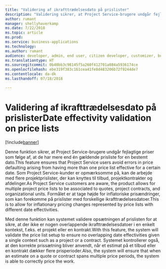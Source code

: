 ```yaml
---
title: "Validering af ikrafttrædelsesdato på prislister"
description: "Validering sikrer, at Project Service-brugere undgår fejlagtige priser som følge af, at de har mere end én gældende prisliste for en bestemt dato."
author: rumant
manager: shellyhaverkamp
ms.date: 7/22/2018
ms.topic: article
ms.prod: 
ms.service: business-applications
ms.technology: 
ms.author: rumant
audience: developer, admin, end user, citizen developer, customizer, business analyst, IT pro
ms.translationtype: HT
ms.sourcegitcommit: 0b40bb3c98145f5a260f412701a884a5936174ce
ms.openlocfilehash: ebe319f383c161cea41fe8d483206b72f9244de7
ms.contentlocale: da-dk
ms.lasthandoff: 07/18/2018

---
```

#   <a name="date-effectivity-validation-on-price-lists"></a><span data-ttu-id="eed58-103">Validering af ikrafttrædelsesdato på prislister</span><span class="sxs-lookup"><span data-stu-id="eed58-103">Date effectivity validation on price lists</span></span>


[!include[banner](../../../../includes/banner.md)]


<span data-ttu-id="eed58-104">Denne funktion sikrer, at Project Service-brugere undgår fejlagtige priser som følge af, at de har mere end én gældende prisliste for en bestemt dato.</span><span class="sxs-lookup"><span data-stu-id="eed58-104">This feature ensures that Project Service users avoid errors in price defaulting arising from having more than one price list effective for a certain date.</span></span> <span data-ttu-id="eed58-105">Som Project Service-kunder er opmærksomme på, kan de arbejde med flere projektprislister, der kan knyttes til tilbud, projektkontrakter og afdelinger.</span><span class="sxs-lookup"><span data-stu-id="eed58-105">As Project Service customers are aware, the product allows for multiple project price lists to be associated to quotes, project contracts, and organizational units.</span></span> <span data-ttu-id="eed58-106">Formålet er at tage højde for inflatoriske prisændringer, som kan forekomme på prislister med forskellige ikrafttrædelsesdatoer.</span><span class="sxs-lookup"><span data-stu-id="eed58-106">This is to allow for inflationary pricing changes represented by price lists with different date effectivities.</span></span> 

<span data-ttu-id="eed58-107">Med denne funktion kan systemet validere opsætningen af prislisten for at sikre, at der ikke er nogen overlappende ikrafttrædelsesdatoer i en enkelt kontekst, f.eks. et projekt eller en kontrakt.</span><span class="sxs-lookup"><span data-stu-id="eed58-107">With this feature, the system will validate the price list setup to ensure no overlapping date effectivities given a single context such as a project or a contract.</span></span> <span data-ttu-id="eed58-108">Systemet kontrollerer også, at den korrekte prissætning bliver anvendt, når et estimat på et tilbud eller en kontrakt dækker flere prisperioder.</span><span class="sxs-lookup"><span data-stu-id="eed58-108">Also, the system will ensure that when an estimate on a quote or contract spans multiple price periods, the system is able to correctly price the work.</span></span> 

